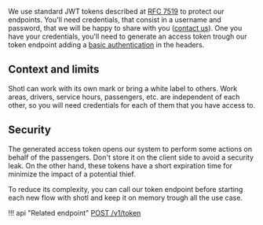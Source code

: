 We use standard JWT tokens described at [RFC 7519](https://tools.ietf.org/html/rfc7519) to protect our endpoints. 
You'll need credentials, that consist in a username and password, that we
will be happy to share with you ([contact us](mailto:support@shotl.com)). One you have your credentials, you'll need
to generate an access token trough our token endpoint adding 
a [basic authentication](https://en.wikipedia.org/wiki/Basic_access_authentication) in the headers.

## Context and limits
Shotl can work with its own mark or bring a white label to others. Work areas, drivers, service hours, passengers,
etc. are independent of each other, so you will need credentials for each of them that you have access to.

## Security
The generated access token opens our system to perform some actions on behalf of the passengers. Don't store it 
on the client side to avoid a security leak. On the other hand, these tokens have a short expiration
time for minimize the impact of a potential thief.

To reduce its complexity, you can call our token endpoint before starting each new flow with shotl and keep it on 
memory trough all the use case.

!!! api "Related endpoint"
    [POST /v1/token](https://app.swaggerhub.com/apis/Shotl-transportation/maas/1.0.0#/Authentication/generateToken)


